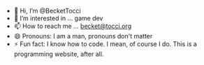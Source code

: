 - 👋 Hi, I’m @BecketTocci
- 👀 I’m interested in ... game dev
- 📫 How to reach me ... becket@tocci.org
- 😄 Pronouns: I am a man, pronouns don't matter
- ⚡ Fun fact: I know how to code. I mean, of course I do. This is a programming website, after all.

<!---
BecketTocci/BecketTocci is a ✨ special ✨ repository because its `README.md` (this file) appears on your GitHub profile.
You can click the Preview link to take a look at your changes.
--->
